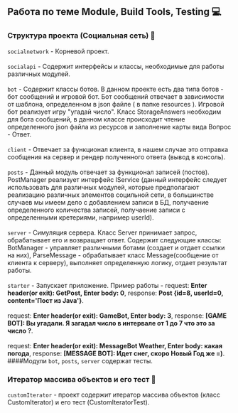 ## Работа по теме Module, Build Tools, Testing  :computer:

### Структура проекта (Социальная сеть) :speech_balloon:

`socialnetwork` - Корневой проект.</br></br>
`socialapi` - Содержит интерфейсы и классы, необходимые для работы различных модулей.</br></br>
`bot` - Содержит классы ботов. В данном проекте есть два типа ботов - бот сообщений и
игровой бот. Бот сообщений отвечает в зависимости от шаблона, определенном в json файле
( в папке resources ). Игровой бот реализует игру "угадай число". Класс StorageAnswers
необходим для бота сообщений, в данном классе происходит чтение определенного json файла
из ресурсов и заполнение карты вида Вопрос - Ответ.</br></br>
`client` - Отвечает за функционал клиента, в нашем случае это отправка сообщения
на сервер и рендер полученного ответа (вывод в консоль).</br></br>
`posts` - Данный модуль отвечает за функционал записей (постов). PostManager реализует
интерфейс IService (данный интерфейс следует использовать для различных модулей, которые
предполагают реализацию различных элементов социльной сети, в большинстве случаев
мы имеем дело с добавлением записи в БД, получаение определенного количества записей,
получаение записи с определенными кретериями, например userId).</br></br>
`server` - Симуляция сервера. Класс Server принимает запрос, обрабатывает его и возвращает ответ. Содержит
следующие классы: BotManager - управляет различными ботами (создает и отдает ссылки на них),
ParseMessage - обрабатывает класс Message(сообщение от клиента к серверу), выполняет
определенную логику, отдает результат работы.</br></br>
`starter` - Запускает приложение. Пример работы - request: **Enter header(or exit): GetPost, Enter body: 0**, 
response: **Post {id=8, userId=0, content='Пост из Java'}**.</br></br>
request: **Enter header(or exit): GameBot, Enter body: 3**,
response: **[GAME BOT]: Вы угадали.  Я загадал число в интервале от 1 до 7 что это за число ?**.</br></br>
request: **Enter header(or exit): MessageBot Weather, Enter body: какая погода**,
response: **[MESSAGE BOT]: Идет снег, скоро Новый Год же =)**.
####Модули `bot`, `posts`, `server` содержат тесты.
### Итератор массива объектов и его тест :hammer:
`customIterator` - проект содержит итератор массива объектов (класс CustomIterator) и его
тест (CustomIteratorTest).





